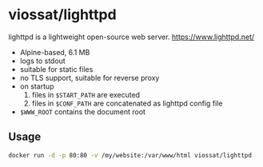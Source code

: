 # viossat/lighttpd

lighttpd is a lightweight open-source web server.
https://www.lighttpd.net/

- Alpine-based, 6.1 MB
- logs to stdout
- suitable for static files
- no TLS support, suitable for reverse proxy
- on startup
  1. files in `$START_PATH` are executed
  2. files in `$CONF_PATH` are concatenated as lighttpd config file
- `$WWW_ROOT` contains the document root

## Usage

```bash
docker run -d -p 80:80 -v /my/website:/var/www/html viossat/lighttpd
```
